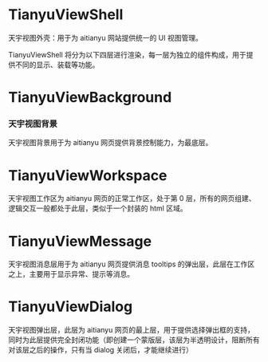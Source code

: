 # TianyuViewShell

天宇视图外壳：用于为 aitianyu 网站提供统一的 UI 视图管理。

TianyuViewShell 将分为以下四层进行渲染，每一层为独立的组件构成，用于提供不同的显示、装载等功能。

# TianyuViewBackground

### **天宇视图背景**

天宇视图背景用于为 aitianyu 网页提供背景控制能力，为最底层。

# TianyuViewWorkspace

天宇视图工作区为 aitianyu 网页的正常工作区，处于第 0 层，所有的网页组建、逻辑交互一般都处于此层，类似于一个封装的 html 区域。

# TianyuViewMessage

天宇视图消息层用于为 aitianyu 网页提供消息 tooltips 的弹出层，此层在工作区之上，主要用于显示异常、提示等消息。

# TianyuViewDialog

天宇视图弹出层，此层为 aitianyu 网页的最上层，用于提供选择弹出框的支持，同时为此层提供完全封闭功能（即创建一个蒙版层，该层为半透明设计，阻断所有对该层之后的操作，只有当 dialog 关闭后，才能继续进行）
